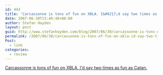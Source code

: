 ```yaml
---
id: 443
title: 'Carcassonne is tons of fun on XBLA. I&#8217;d say two times as fun as Catan'
date: 2007-06-30T13:49:48+00:00
author: Stefan Hayden
layout: post
guid: http://www.stefanhayden.com/blog/2007/06/30/carcassonne-is-tons-of-fun-on-xbla-id-say-two-times-as-fun-as-catan/
permalink: /2007/06/30/carcassonne-is-tons-of-fun-on-xbla-id-say-two-times-as-fun-as-catan/
Post:
  - link
categories:
  - review
---
```

<p><a href="http://www.xbox.com/en-US/games/c/carcassonnexboxlivearcade/">Carcassonne is tons of fun on XBLA. I'd say two times as fun as Catan.</a>
</p>
